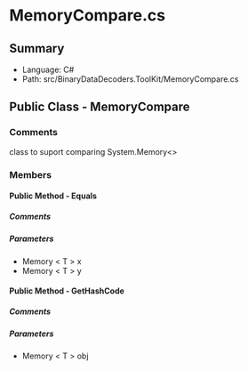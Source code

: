 ﻿# MemoryCompare.cs

## Summary

* Language: C#
* Path: src/BinaryDataDecoders.ToolKit/MemoryCompare.cs

## Public Class - MemoryCompare

### Comments

 <summary>
 class to suport comparing System.Memory&lt;&gt;
 </summary>
 <typeparamname="T"></typeparam>

### Members

#### Public Method - Equals

##### Comments

 <inheritdoc/>

#####  Parameters

 - Memory < T > x 
 - Memory < T > y 

#### Public Method - GetHashCode

##### Comments

 <inheritdoc/>

#####  Parameters

 - Memory < T > obj 

